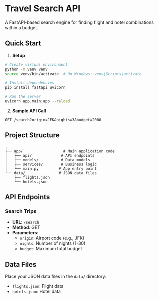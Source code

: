 # Travel Search API

A FastAPI-based search engine for finding flight and hotel combinations within a budget.

## Quick Start

1. **Setup**
```bash
# Create virtual environment
python -m venv venv
source venv/bin/activate  # On Windows: venv\Scripts\activate

# Install dependencies
pip install fastapi uvicorn

# Run the server
uvicorn app.main:app --reload
```

2. **Sample API Call**
```
GET /search?origin=JFK&nights=3&budget=2000
```

## Project Structure
```
.
├── app/                  # Main application code
│   ├── api/             # API endpoints
│   ├── models/          # Data models
│   ├── services/        # Business logic
│   └── main.py         # App entry point
└── data/               # JSON data files
    ├── flights.json
    └── hotels.json
```

## API Endpoints

### Search Trips
- **URL**: `/search`
- **Method**: GET
- **Parameters**:
  - `origin`: Airport code (e.g., JFK)
  - `nights`: Number of nights (1-30)
  - `budget`: Maximum total budget

## Data Files
Place your JSON data files in the `data/` directory:
- `flights.json`: Flight data
- `hotels.json`: Hotel data